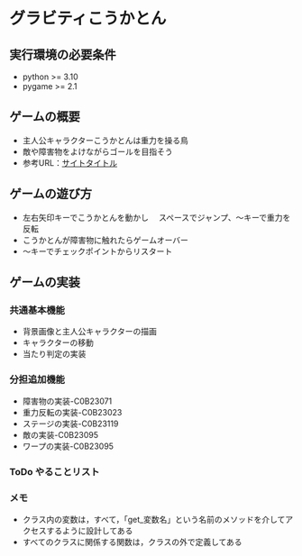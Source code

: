# グラビティこうかとん

## 実行環境の必要条件
* python >= 3.10
* pygame >= 2.1

## ゲームの概要
* 主人公キャラクターこうかとんは重力を操る鳥
* 敵や障害物をよけながらゴールを目指そう
* 参考URL：[サイトタイトル](https://www.hoge.com/)

## ゲームの遊び方
* 左右矢印キーでこうかとんを動かし
　スペースでジャンプ、～キーで重力を反転
* こうかとんが障害物に触れたらゲームオーバー
* ～キーでチェックポイントからリスタート

## ゲームの実装
### 共通基本機能
* 背景画像と主人公キャラクターの描画
* キャラクターの移動
* 当たり判定の実装

### 分担追加機能
* 障害物の実装-C0B23071
* 重力反転の実装-C0B23023
* ステージの実装-C0B23119
* 敵の実装-C0B23095
* ワープの実装-C0B23095

### ToDo やることリスト

### メモ
* クラス内の変数は，すべて，「get_変数名」という名前のメソッドを介してアクセスするように設計してある
* すべてのクラスに関係する関数は，クラスの外で定義してある
